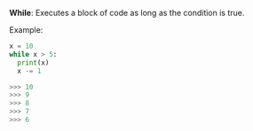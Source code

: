 **While**: Executes a block of code as long as the condition is true.

Example:

```python
x = 10
while x > 5:
  print(x)
  x -= 1

>>> 10
>>> 9
>>> 8
>>> 7
>>> 6
```
